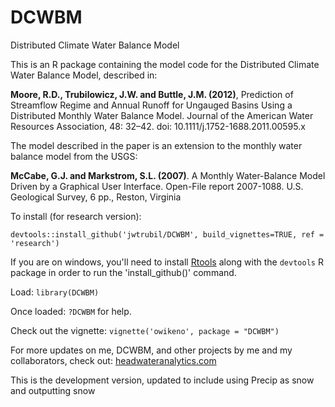 # DCWBM
Distributed Climate Water Balance Model

This is an R package containing the model code for the Distributed Climate Water Balance Model, described in:

**Moore, R.D., Trubilowicz, J.W. and Buttle, J.M. (2012)**, Prediction of Streamflow Regime and Annual Runoff for Ungauged Basins Using a Distributed Monthly Water Balance Model. Journal of the American Water Resources Association, 48: 32–42. doi: 10.1111/j.1752-1688.2011.00595.x

The model described in the paper is an extension to the monthly water balance model from the USGS:

**McCabe, G.J. and Markstrom, S.L. (2007)**. A Monthly Water-Balance Model Driven by a Graphical User Interface. Open-File report 2007-1088. U.S. Geological Survey, 6 pp., Reston, Virginia

To install (for research version):

`devtools::install_github('jwtrubil/DCWBM', build_vignettes=TRUE, ref = 'research')`

If you are on windows, you'll need to install [Rtools](http://cran.r-project.org/bin/windows/Rtools/) along with the `devtools` R package in order to run the 'install_github()' command.

Load:
`library(DCWBM)`

Once loaded:
`?DCWBM`
for help.

Check out the vignette:
`vignette('owikeno', package = "DCWBM")`

For more updates on me, DCWBM, and other projects by me and my collaborators, check out:
[headwateranalytics.com](http://www.headwateranalytics.com)

This is the development version, updated to include using Precip as snow and outputting snow
